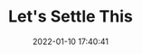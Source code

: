 ---
date: 2022-01-10 17:40:41
link:
  source: pocket
  source_url: https://getpocket.com
  text: Let's Settle This
  url: https://neal.fun/lets-settle-this/
source: pocket
syndicated:
- type: pocket
  url: https://neal.fun/lets-settle-this/
- type: mastodon
  url: https://mastodon.technology/users/roytang/statuses/108975085730210501
- type: twitter
  url: https://twitter.com/roytang/status/1568639798499483649/
title: Let's Settle This
---